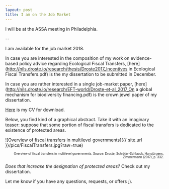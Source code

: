 ```yaml
---
layout: post
title: I am on the Job Market
---
```

<div class="message">
  I will be at the ASSA meeting in Philadelphia.
</div>

--

I am available for the job market 2018.

In case you are interested in the composition of my work on evidence-based policy advice regarding Ecological Fiscal Transfers, [here](http://nils.droste.io/research/thesis/Droste2017_Incentives in Ecological Fiscal Transfers.pdf) is the my dissertation to be submitted in December.

In case you are rather interested in a single job-market paper, [here](http://nils.droste.io/research/EFT-world/Droste-et-al_2017_On a global mechanism for biodiversity financing.pdf) is the crown jewel paper of my dissertation.

[Here](http://nils.droste.io/research/CV/CV2017.pdf) is my CV for download.

Below, you find kind of a graphical abstract. Take it with an imaginary teaser: suppose that some portion of fiscal transfers is dedicated to the existence of protected areas.

![Overview of fiscal transfers in multilevel governments]({{ site.url }}/pics/FiscalTransfers.jpg?raw=true)
<p style="text-align: right;"><sub><sup> Overview of fiscal transfers in multilevel governments. Source: Droste, Schröter-Schlaack, Hansjürgens, Zimmermann (2017), p. 332. </sup></sub></p>

*Does that increase the designation of protected areas?* Check out my dissertation.

Let me know if you have any questions, requests, or offers ;).
